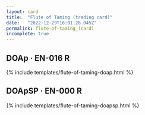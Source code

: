 ```yaml
---
layout: card
title:  "Flute of Taming (trading card)"
date:   "2022-12-29T16:01:28.045Z"
permalink: flute-of-taming_(card)
incomplete: true
---
```


## DOAp &middot; EN-016 R

{% include templates/flute-of-taming-doap.html %}


## DOApSP &middot; EN-000 R

{% include templates/flute-of-taming-doapsp.html %}
